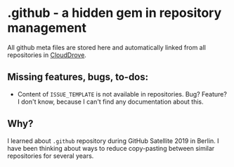 # .github - a hidden gem in repository management

All github meta files are stored here and automatically linked from all repositories in [CloudDrove](https://github.com/clouddrove).

## Missing features, bugs, to-dos:

- Content of `ISSUE_TEMPLATE` is not available in repositories. Bug? Feature? I don't know, because I can't find any documentation about this.

## Why?

I learned about `.github` repository during GitHub Satellite 2019 in Berlin. I have been thinking about ways to reduce copy-pasting between similar repositories for several years.
